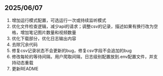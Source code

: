 ## 2025/06/07

1. 增加运行模式配置，可选运行一次或持续监听模式
2. 优化文件检查逻辑，减少api的请求；调整csv的记录，描述如果有换行改为空格，增加笔记图片数量和视频数量
3. 优化下载部分，优化日志输出内容
4. 去除冗余代码
5. 修复csv记录状态不会更新的bug，修复csv字段不会追加的bug
6. 修改每轮的等待间隔，用户爬取间隔，日志级别配置放到.env配置文件，并支持动态重载
7. 更新README
